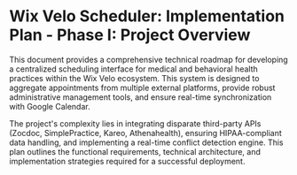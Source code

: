 # Wix Velo Scheduler: Implementation Plan - Phase I: Project Overview

This document provides a comprehensive technical roadmap for developing a centralized scheduling interface for medical and behavioral health practices within the Wix Velo ecosystem. This system is designed to aggregate appointments from multiple external platforms, provide robust administrative management tools, and ensure real-time synchronization with Google Calendar.

The project's complexity lies in integrating disparate third-party APIs (Zocdoc, SimplePractice, Kareo, Athenahealth), ensuring HIPAA-compliant data handling, and implementing a real-time conflict detection engine. This plan outlines the functional requirements, technical architecture, and implementation strategies required for a successful deployment.
